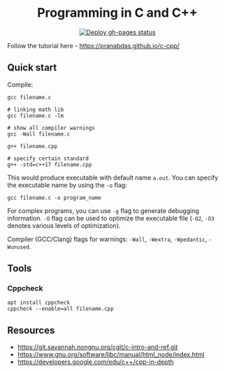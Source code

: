 <h1 align="center">Programming in C and C++</h1>

<p align="center">
  <a href="https://github.com/pranabdas/c-cpp/actions/workflows/deploy-gh-pages.yml"><img src="https://github.com/pranabdas/c-cpp/actions/workflows/deploy-gh-pages.yml/badge.svg" alt="Deploy gh-pages status"></a>
</p>

Follow the tutorial here - <https://pranabdas.github.io/c-cpp/>

## Quick start

Compile:
```console
gcc filename.c

# linking math lib
gcc filename.c -lm

# show all compiler warnings
gcc -Wall filename.c

g++ filename.cpp

# specify certain standard
g++ -std=c++17 filename.cpp
```

This would produce executable with default name `a.out`. You can specify the
executable name by using the `-o` flag:
```console
gcc filename.c -o program_name
```

For complex programs, you can use `-g` flag to generate debugging information.
`-O` flag can be used to optimize the executable file (`-O2`, `-O3` denotes
various levels of optimization).

Compiler (GCC/Clang) flags for warnings: `-Wall`, `-Wextra`, `-Wpedantic`,
`-Wunused`.

## Tools

### Cppcheck

```console
apt install cppcheck
cppcheck --enable=all filename.cpp 
```

## Resources
- <https://git.savannah.nongnu.org/cgit/c-intro-and-ref.git>
- <https://www.gnu.org/software/libc/manual/html_node/index.html>
- <https://developers.google.com/edu/c++/cpp-in-depth>

